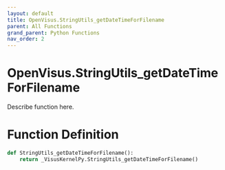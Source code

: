 ```yaml
---
layout: default
title: OpenVisus.StringUtils_getDateTimeForFilename
parent: All Functions
grand_parent: Python Functions
nav_order: 2
---
```


# OpenVisus.StringUtils_getDateTimeForFilename

Describe function here.

# Function Definition

```python
def StringUtils_getDateTimeForFilename():
    return _VisusKernelPy.StringUtils_getDateTimeForFilename()
```